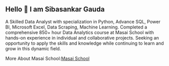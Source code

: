 ## Hello 👋 I am Sibasankar Gauda
A Skilled Data Analyst with specialization in Python, Advance SQL, Power BI, Microsoft Excel, Data Scraping, Machine Learning.
Completed a comprehensive 850+ hour Data Analytics course at Masai School with hands-on experience in individual and collaborative projects. 
Seeking an opportunity to apply the skills and knowledge while continuing to learn and grow in this dynamic field.

More About Masai School:[Masai School](https://masaischool.com/)
